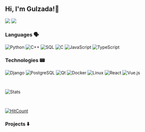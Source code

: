 ## Hi, I'm Gulzada!👾

<a href="https://t.me/awesic"><img src="https://img.shields.io/badge/telegram-%230077B5.svg?style=for-the-badge&logo=telegram&logoColor=white"></a>
<a href="https://www.linkedin.com/in/awesic"><img src="https://img.shields.io/badge/linkedin-0A66C2.svg?style=for-the-badge&logo=linkedin&logoColor=white"></a>

### Languages 🗣️

![Python](https://img.shields.io/badge/-Python-%23111?&logo=Python)
![C++](https://img.shields.io/badge/-C++-111?&logo=c%2b%2b&logoColor=00599C)
![SQL](https://img.shields.io/badge/-SQL-111?&logo=postgresql)
![C](https://img.shields.io/badge/-C-111?&logo=C)
![JavaScript](https://img.shields.io/badge/-JavaScript-111?&logo=JavaScript)
![TypeScript](https://img.shields.io/badge/-TypeScript-111?&logo=TypeScript)

### Technologies 📟

![Django](https://img.shields.io/badge/-Django-000?&logo=Django)
![PostgreSQL](https://img.shields.io/badge/-PostgreSQL-000?&logo=postgresql)
![Qt](https://img.shields.io/badge/-Qt-000?&logo=Qt)
![Docker](https://img.shields.io/badge/-Docker-000?&logo=Docker)
![Linux](https://img.shields.io/badge/-Linux-000?&logo=Linux)
![React](https://img.shields.io/badge/-React-000?&logo=React)
![Vue.js](https://img.shields.io/badge/-Vue.js-000?&logo=vue.js)

<br/>

![Stats](https://github-readme-stats.vercel.app/api?username=awesic&theme=dark&show_icons=true&bg_color=1a1a1a&icons_color32584b)

<br/>

<p><a href="http://hits.dwyl.com/awesic/awesic/awesic.svg?style=flat-square"><img src="https://hits.dwyl.com/awesic/awesic/awesic.svg?style=flat-square" alt="HitCount"></a></p>

### Projects ⬇️
